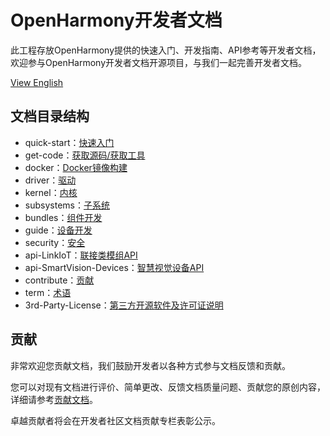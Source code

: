 # OpenHarmony开发者文档<a name="ZH-CN_TOPIC_0000001054183022"></a>

此工程存放OpenHarmony提供的快速入门、开发指南、API参考等开发者文档，欢迎参与OpenHarmony开发者文档开源项目，与我们一起完善开发者文档。

[View English](docs-en/Readme-EN.md)

## 文档目录结构<a name="section135134412620"></a>

-   quick-start：[快速入门](quick-start/Readme-CN.md)
-   get-code：[获取源码/获取工具](get-code/Readme-CN.md)
-   docker：[Docker镜像构建](docker/README.md)
-   driver：[驱动](driver/Readme-CN.md)
-   kernel：[内核](kernel/Readme-CN.md)
-   subsystems：[子系统](subsystems/Readme-CN.md)
-   bundles：[组件开发](bundles/Readme-CN.md)
-   guide：[设备开发](guide/Readme-CN.md)
-   security：[安全](security/Readme-CN.md)
-   api-LinkIoT：[联接类模组API](api/api-LinkIoT/Readme-CN.md)
-   api-SmartVision-Devices：[智慧视觉设备API](api/api-SmartVision-Devices/Readme-CN.md)
-   contribute：[贡献](contribute/参与贡献.md)
-   term：[术语](term/术语.md)
-   3rd-Party-License：[第三方开源软件及许可证说明](quick-start/第三方开源软件及许可证说明.md)

## 贡献<a name="section897211181655"></a>

非常欢迎您贡献文档，我们鼓励开发者以各种方式参与文档反馈和贡献。

您可以对现有文档进行评价、简单更改、反馈文档质量问题、贡献您的原创内容，详细请参考[贡献文档](contribute/贡献文档.md)。

卓越贡献者将会在开发者社区文档贡献专栏表彰公示。

